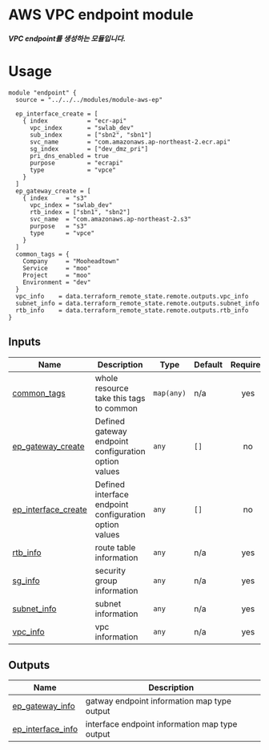 <!-- BEGIN_TF_DOCS -->

# AWS VPC endpoint module
##### VPC endpoint를 생성하는 모듈입니다.

# Usage
```
module "endpoint" {
  source = "../../../modules/module-aws-ep"

  ep_interface_create = [
    { index           = "ecr-api"
      vpc_index       = "swlab_dev"
      sub_index       = ["sbn2", "sbn1"]
      svc_name        = "com.amazonaws.ap-northeast-2.ecr.api"
      sg_index        = ["dev_dmz_pri"]
      pri_dns_enabled = true
      purpose         = "ecrapi"
      type            = "vpce"
    }
  ]
  ep_gateway_create = [
    { index     = "s3"
      vpc_index = "swlab_dev"
      rtb_index = ["sbn1", "sbn2"]
      svc_name  = "com.amazonaws.ap-northeast-2.s3"
      purpose   = "s3"
      type      = "vpce"
    }
  ]
  common_tags = {
    Company     = "Mooheadtown"
    Service     = "moo"
    Project     = "moo"
    Environment = "dev"
  }
  vpc_info    = data.terraform_remote_state.remote.outputs.vpc_info
  subnet_info = data.terraform_remote_state.remote.outputs.subnet_info
  rtb_info    = data.terraform_remote_state.remote.outputs.rtb_info
}

```

## Inputs

| Name | Description | Type | Default | Required |
|------|-------------|------|---------|:--------:|
| <a name="input_common_tags"></a> [common\_tags](#input\_common\_tags) | whole resource take this tags to common | `map(any)` | n/a | yes |
| <a name="input_ep_gateway_create"></a> [ep\_gateway\_create](#input\_ep\_gateway\_create) | Defined gateway endpoint configuration option values | `any` | `[]` | no |
| <a name="input_ep_interface_create"></a> [ep\_interface\_create](#input\_ep\_interface\_create) | Defined interface endpoint configuration option values | `any` | `[]` | no |
| <a name="input_rtb_info"></a> [rtb\_info](#input\_rtb\_info) | route table information | `any` | n/a | yes |
| <a name="input_sg_info"></a> [sg\_info](#input\_sg\_info) | security group information | `any` | n/a | yes |
| <a name="input_subnet_info"></a> [subnet\_info](#input\_subnet\_info) | subnet information | `any` | n/a | yes |
| <a name="input_vpc_info"></a> [vpc\_info](#input\_vpc\_info) | vpc information | `any` | n/a | yes |

## Outputs

| Name | Description |
|------|-------------|
| <a name="output_ep_gateway_info"></a> [ep\_gateway\_info](#output\_ep\_gateway\_info) | gatway endpoint information map type output |
| <a name="output_ep_interface_info"></a> [ep\_interface\_info](#output\_ep\_interface\_info) | interface endpoint information map type output |
<!-- END_TF_DOCS -->